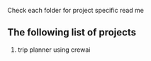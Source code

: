 Check each folder for project specific read me

The following list of projects
--------------------------------
1. trip planner using crewai
